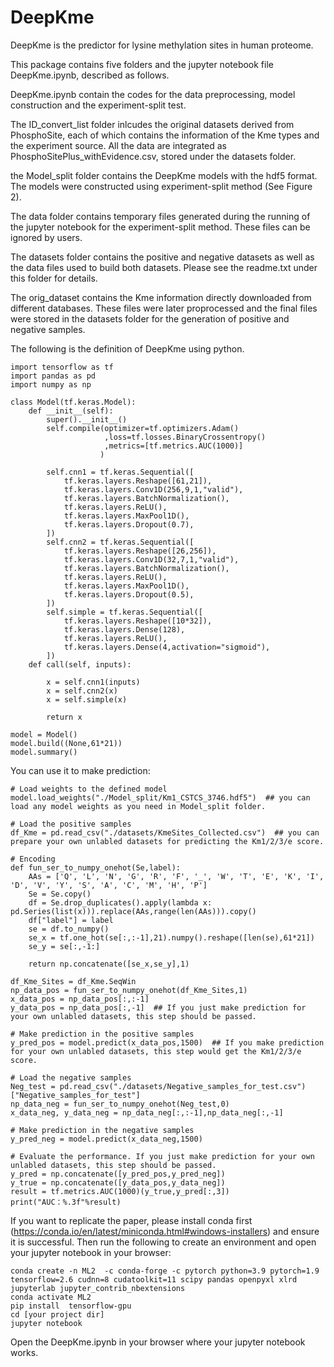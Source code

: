 # DeepKme

DeepKme is the predictor for lysine methylation sites in human proteome.

This package contains five folders and the jupyter notebook file DeepKme.ipynb, described as follows.

DeepKme.ipynb contain the codes for the data preprocessing, model construction and the experiment-split test.

The ID_convert_list folder inlcudes the original datasets derived from PhosphoSite, each of which contains the information of the Kme types and the experiment source. All the data are integrated as PhosphoSitePlus_withEvidence.csv, stored under the datasets folder.

the Model_split folder contains the DeepKme models with the hdf5 format. The models were constructed using experiment-split method (See Figure 2).

The data folder contains temporary files generated during the running of the jupyter notebook for the experiment-split method. These files can be ignored by users.

The datasets folder contains the positive and negative datasets as well as the data files used to build both datasets. Please see the readme.txt under this folder for details. 

The orig_dataset contains the Kme information directly downloaded from different databases. These files were later proprocessed and the final files were stored in the datasets folder for the generation of positive and negative samples. 

The following is the definition of DeepKme using python.

    import tensorflow as tf
    import pandas as pd
    import numpy as np

    class Model(tf.keras.Model):
        def __init__(self):
            super().__init__()
            self.compile(optimizer=tf.optimizers.Adam()
                         ,loss=tf.losses.BinaryCrossentropy()
                         ,metrics=[tf.metrics.AUC(1000)]
                        )

            self.cnn1 = tf.keras.Sequential([
                tf.keras.layers.Reshape([61,21]),
                tf.keras.layers.Conv1D(256,9,1,"valid"),
                tf.keras.layers.BatchNormalization(),
                tf.keras.layers.ReLU(),
                tf.keras.layers.MaxPool1D(),
                tf.keras.layers.Dropout(0.7),
            ])
            self.cnn2 = tf.keras.Sequential([
                tf.keras.layers.Reshape([26,256]),
                tf.keras.layers.Conv1D(32,7,1,"valid"),
                tf.keras.layers.BatchNormalization(),
                tf.keras.layers.ReLU(),
                tf.keras.layers.MaxPool1D(),
                tf.keras.layers.Dropout(0.5),
            ])
            self.simple = tf.keras.Sequential([
                tf.keras.layers.Reshape([10*32]),
                tf.keras.layers.Dense(128),
                tf.keras.layers.ReLU(),
                tf.keras.layers.Dense(4,activation="sigmoid"),
            ])
        def call(self, inputs):

            x = self.cnn1(inputs)
            x = self.cnn2(x)
            x = self.simple(x)

            return x

    model = Model()
    model.build((None,61*21))
    model.summary()

You can use it to make prediction:
    
    # Load weights to the defined model
    model.load_weights("./Model_split/Km1_CSTCS_3746.hdf5")  ## you can load any model weights as you need in Model_split folder.
    
    # Load the positive samples
    df_Kme = pd.read_csv("./datasets/KmeSites_Collected.csv")  ## you can prepare your own unlabled datasets for predicting the Km1/2/3/e score.

    # Encoding
    def fun_ser_to_numpy_onehot(Se,label):
        AAs = ['Q', 'L', 'N', 'G', 'R', 'F', '_', 'W', 'T', 'E', 'K', 'I', 'D', 'V', 'Y', 'S', 'A', 'C', 'M', 'H', 'P']
        Se = Se.copy()
        df = Se.drop_duplicates().apply(lambda x: pd.Series(list(x))).replace(AAs,range(len(AAs))).copy()
        df["label"] = label
        se = df.to_numpy()
        se_x = tf.one_hot(se[:,:-1],21).numpy().reshape([len(se),61*21])
        se_y = se[:,-1:]

        return np.concatenate([se_x,se_y],1)

    df_Kme_Sites = df_Kme.SeqWin
    np_data_pos = fun_ser_to_numpy_onehot(df_Kme_Sites,1)
    x_data_pos = np_data_pos[:,:-1]
    y_data_pos = np_data_pos[:,-1]  ## If you just make prediction for your own unlabled datasets, this step should be passed.

    # Make prediction in the positive samples
    y_pred_pos = model.predict(x_data_pos,1500)  ## If you make prediction for your own unlabled datasets, this step would get the Km1/2/3/e score.

    # Load the negative samples
    Neg_test = pd.read_csv("./datasets/Negative_samples_for_test.csv")["Negative_samples_for_test"]
    np_data_neg = fun_ser_to_numpy_onehot(Neg_test,0)
    x_data_neg, y_data_neg = np_data_neg[:,:-1],np_data_neg[:,-1]

    # Make prediction in the negative samples
    y_pred_neg = model.predict(x_data_neg,1500)

    # Evaluate the performance. If you just make prediction for your own unlabled datasets, this step should be passed.
    y_pred = np.concatenate([y_pred_pos,y_pred_neg])
    y_true = np.concatenate([y_data_pos,y_data_neg])
    result = tf.metrics.AUC(1000)(y_true,y_pred[:,3])
    print("AUC：%.3f"%result)


If you want to replicate the paper, please install conda first (https://conda.io/en/latest/miniconda.html#windows-installers) and ensure it is successful. 
Then run the following to create an environment and open your jupyter notebook in your browser:

    conda create -n ML2  -c conda-forge -c pytorch python=3.9 pytorch=1.9 tensorflow=2.6 cudnn=8 cudatoolkit=11 scipy pandas openpyxl xlrd jupyterlab jupyter_contrib_nbextensions
    conda activate ML2
    pip install  tensorflow-gpu
    cd [your project dir]
    jupyter notebook

Open the DeepKme.ipynb in your browser where your jupyter notebook works. 
